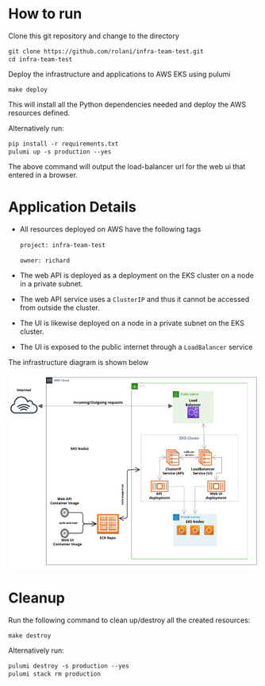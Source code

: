 # How to run

Clone this git repository and change to the directory
```
git clone https://github.com/rolani/infra-team-test.git
cd infra-team-test
```

Deploy the infrastructure and applications to AWS EKS using pulumi
```
make deploy
```
This will install all the Python dependencies needed and deploy the AWS resources defined.

Alternatively run:
```
pip install -r requirements.txt
pulumi up -s production --yes
```
The above command will output the load-balancer url for the web ui that entered in a browser.

# Application Details

- All resources deployed on AWS have the following tags

  `project: infra-team-test`

  `owner: richard`
- The web API is deployed as a deployment on the EKS cluster on a node in a private subnet. 
- The web API service uses a `ClusterIP` and thus it cannot be accessed from outside the cluster.
- The UI is likewise deployed on a node in a private subnet on the EKS cluster.
- The UI is exposed to the public internet through a `LoadBalancer` service

The infrastructure diagram is shown below

 ![architecture diagram](/diagram/intra-team-test.png)

# Cleanup

Run the following command to clean up/destroy all the created resources:
```
make destroy
```
Alternatively run:
```
pulumi destroy -s production --yes
pulumi stack rm production 
```
